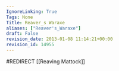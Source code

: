 ```yaml
---
IgnoreLinking: True
Tags: None
Title: Reaver_s Waraxe
aliases: ["Reaver's_Waraxe"]
draft: False
revision_date: 2013-01-08 11:14:21+00:00
revision_id: 14955
---
```


#REDIRECT [[Reaving Mattock]]